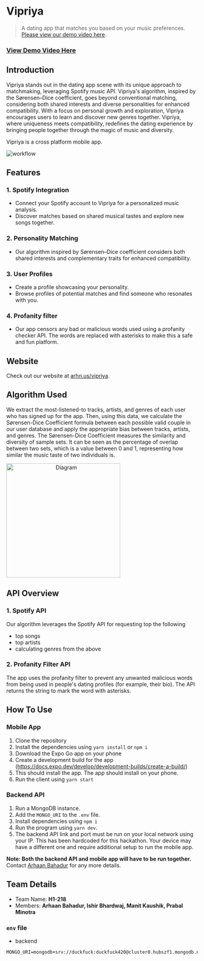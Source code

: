 # Vipriya

> A dating app that matches you based on your music preferences. [Please view our demo video here](https://www.youtube.com/watch?v=81eX0Jx9L6Q).

### [View Demo Video Here](https://www.youtube.com/watch?v=81eX0Jx9L6Q)

## Introduction

Vipriya stands out in the dating app scene with its unique approach to matchmaking, leveraging Spotify music API. Vipriya's algorithm, inspired by the Sørensen–Dice coefficient, goes beyond conventional matching, considering both shared interests and diverse personalities for enhanced compatibility. With a focus on personal growth and exploration, Vipriya encourages users to learn and discover new genres together. Vipriya, where uniqueness meets compatibility, redefines the dating experience by bringing people together through the magic of music and diversity.

Vipriya is a cross platform mobile app.

![workflow](https://github.com/arhaanb/vipriya/assets/49993666/8a2287f1-aff1-4b8a-85ba-64cdda5a8533)

## Features

### 1. Spotify Integration

- Connect your Spotify account to Vipriya for a personalized music analysis.
- Discover matches based on shared musical tastes and explore new songs together.

### 2. Personality Matching

- Our algorithm inspired by Sørensen–Dice coefficient considers both shared interests and complementary traits for enhanced compatibility.

### 3. User Profiles

- Create a profile showcasing your personality.
- Browse profiles of potential matches and find someone who resonates with you.

### 4. Profanity filter

- Our app censors any bad or malicious words used using a profanity checker API. The words are replaced with asterisks to make this a safe and fun platform.

## Website

Check out our website at [arhn.us/vipriya](https://arhn.us/vipriya).


## Algorithm Used 
We extract the most-listened-to tracks, artists, and genres of each user who has signed up for the app. Then, using this data, we calculate the Sørensen-Dice Coefficient formula between each possible valid couple in our user database and apply the appropriate bias between tracks, artists, and genres. The Sørensen-Dice Coefficient measures the similarity and diversity of sample sets. It can be seen as the percentage of overlap between two sets, which is a value between 0 and 1, representing how similar the music taste of two individuals is. 

<center>
<div style="display: flex; justify-content: space-between;">
  <img src="https://i.imgur.com/eAyQuXm.png" alt="Diagram" width="300" height="300">
</div>
</center>


## API Overview

### 1. Spotify API 
Our algorithm leverages the Spotify API for requesting top the following
- top songs
- top artists
- calculating genres from the above

### 2. Profanity Filter API
The app uses the profanity filter to prevent any unwanted malicious words from being used in people's dating profiles (for example, their bio). The API returns the string to mark the word with asterisks.

## How To Use

### Mobile App
1. Clone the repository
2. Install the dependencies using `yarn install` or  `npm i`
3. Download the Expo Go app on your phone
4. Create a development build for the app (https://docs.expo.dev/develop/development-builds/create-a-build/)
5. This should install the app. The app should install on your phone.
6. Run the client using `yarn start`

### Backend API
1. Run a MongoDB instance.
2. Add the `MONGO_URI` to the `.env` file.
3. Install dependencies using `npm i`
4. Run the program using `yarn dev`.
5. The backend API link and port must be run on your local network using your IP. This has been hardcoded for this hackathon. Your device may have a different one and require additional setup to run the mobile app.

**Note: Both the backend API and mobile app will have to be run together.** 
Contact [Arhaan Bahadur](https://arhaanb.com) for any more details.

## Team Details
- Team Name: **H1-218**
- Members: **Arhaan Bahadur, Ishir Bhardwaj, Manit Kaushik, Prabal Minotra**

### `env` file
- backend
```
MONGO_URI=mongodb+srv://duckfuck:duckfuck420@cluster0.hubszf1.mongodb.net/
```
